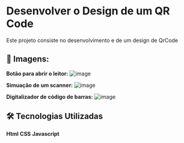 # Desenvolver o Design de um QR Code

Este projeto consiste no desenvolvimento e de um design de QrCode

## 📸 Imagens:

**Botão para abrir o leitor:**
![image](https://github.com/user-attachments/assets/646dd5fb-955b-491e-95ef-c3822a3b3189)

**Simuação de um scanner:**
![image](https://github.com/user-attachments/assets/3e1bb0e7-1445-4090-a9c4-e90d20e8a8a6)

**Digitalizador de código de barras:**
![image](https://github.com/user-attachments/assets/97adc4e4-9851-4f1a-a1ea-737a5a917e6e)

## 🛠️ Tecnologias Utilizadas
**Html**
**CSS**
**Javascript**
